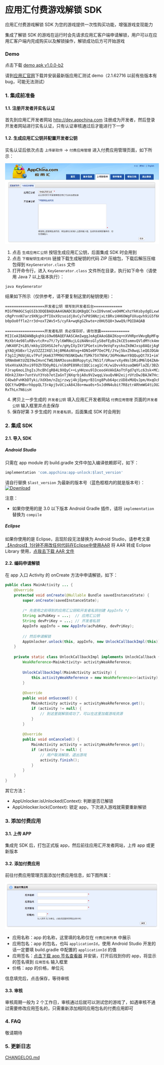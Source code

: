 # 应用汇付费游戏解锁 SDK

应用汇付费游戏解锁 SDK 为您的游戏提供一次性购买功能，增强游戏变现能力

集成了解锁 SDK 的游戏在运行时会先请求应用汇客户端申请解锁，用户可以在应用汇客户端内完成购买以及解锁操作，解锁成功后方可开始游戏

### Demo

点击下载 [demo apk v1.0.0-b2][demo_url]

请到[应用汇官网]下载并安装最新版应用汇测试 demo（2.1.62716 以前有些版本有 bug，可能无法测试）

### 1. 集成前准备

#### 1.1. 注册开发者并实名认证

首先到应用汇开发者网站 http://dev.appchina.com 注册成为开发者，然后登录开发者网站进行实名认证，只有认证审核通过后才能进行下一步

#### 1.2. 生成应用汇公钥并配置开发者公钥
实名认证后依次点击 `上传新软件` -> `付费应用管理` 进入付费应用管理页面，如下所示：

![keys](art/screenshot_keys.jpg)

1. 点击 `生成应用汇公钥` 按钮生成应用汇公钥，后面集成 SDK 时会用到
2. 点击 `下载秘钥生成代码` 链接下载生成秘钥的代码 ZIP 压缩包，下载后解压压缩包得到 `KeyGenerator.class` 文件
3. 打开命令行，进入 `KeyGenerator.class` 文件所在目录，执行如下命令（请使用 Java 7 以上版本执行）：
  ```shell
  java KeyGenerator
  ```
  结果如下所示（仅供参考，请不要复制这里的秘钥使用）：

  ```shell
  ==================开发者公钥 填写到开发者后台=============
  MIGfMA0GCSqGSIb3DQEBAQUAA4GNADCBiQKBgQC7xxID9vnmCveOHMCxhzYkKsbydgELxwU3KQ2g
  cRgPrnnN7arz9XNjpcPfIOxX9zsoidj8vCy7xP8SNNzjxLtBRviHH6OWgFUXuqvh9iG5f669K8ZI
  b0pOo0ffle2rr3d+oxT2Wv5+5/cyFA+wqKgGZkwte+z0HU5Q8+3wwQ9/PQIDAQAB

  ==================开发者私钥 务必保存好，请勿泄露=============
  MIICeAIBADANBgkqhkiG9w0BAQEFAASCAmIwggJeAgEAAoGBAIKoq+nXVHRpnVWvgBpMFqo6CKDM
  MzXbt4e98luRBvvtcR+u7Y/7yl6WRNujLGiN4NnsGlyS8eFEyBs2kCE5smmvQVldMYck4mnEPAzP
  /WK40FZ+LB5/mkby1DSHSGJefv/gHyIXyIkY1PGetxiHv9eVqFxyskoZk0WJxsp8AQzjAgMBAAEC
  gYAQjKbBxrl2yU3ZZZJXQl34j8M6AsNVxg+4DNIe0P7OeCPE/JYwj5bxZh0wqLleQOJDGAm6wg4L
  F3g1IjMdUj6Lv7PofjKm637PM9GYNSNKQwAcfSMk75V7NhK/36PHxWwnY8QQupQt7X1+imTKvHdv
  SRNm8mKtUZQ39wIHvnCTWQJBAM3osmsB8RopytyL7NS1f/URuwrvXy4NslDRidM6lQ4ZAA4VjrAQ
  V6xHVaXA3hxi9TOZhTDOyRQi/nl0dPE89RcCQQCicag1CrK/wiDvvk9zuaQW6FlaZE/3BZoLJN6g
  FJrap6moLIhgIsJhcBhCgRB4L9XQyC++LyHHzeu9lDceod4VAkEAoTtFgd7qYLc63sk+MCzSvh4d
  HOnk2JXm+7untVuY3Yob7etZaGnTjNXqrbjA8u9V2wqqLVauQvNH2eijrUYzDwJBAJW7HciGa+zF
  C4bwbFvHKbDTyki/XdXbm/nZqjrzwyj4kjEpmyrB31ng8Pub64pczUD8xMUQvJpm/HxqOcRKf2EC
  QQCtYwQMBxrhbppQL73rApj5vUCixA84J8o+mwa0s+5vJdHN4ubit7R8ztrARhmWG4tLOUZHEo2u
  RxThLn7N6isH
  ```
4. 拷贝上一步生成的 `开发者公钥` 填入应用汇开发者网站 `付费应用管理` 页面的`开发者公钥` 输入框里并点击保存
5. 保存好第 3 步生成的 `开发者私钥`，后面集成 SDK 时会用到

### 2. 集成 SDK

#### 2.1. 导入 SDK

##### Android Studio
只需在 app module 的 build.gradle 文件中加入编译依赖即可，如下：

```groovy
implementation 'com.appchina:app-unlock:$last_version'
```

请自行替换 `$last_version` 为最新的版本号（蓝色框框内的就是版本号）： [ ![Download][download_badge_icon]][download_page]

注意：
* 如果你使用的是 3.0 以下版本 Android Gradle 插件，请将 `implementation` 替换为 `compile`

##### Eclipse

如果你使用的是 Eclipse，且现阶段无法替换为 Android Studio，请参考文章 [【Android】1分钟不用改任何代码在Eclipse中使用AAR][aar_to_library_url] 将 AAR 转成 Eclipse Library 使用，[点我去下载 AAR 文件][download_page]

#### 2.2. 编码申请解锁

在 app 入口 Activity 的 onCreate 方法中申请解锁，如下：

```java
public class MainActivity ... {
    @Override
    protected void onCreate(@Nullable Bundle savedInstanceState) {
        super.onCreate(savedInstanceState);

        /* 先使用之前得到的应用汇公钥和开发者私钥创建 AppInfo */
        String acPubKey = ...;  // 应用汇公钥
        String devPriKey = ...; // 开发者私钥
        AppInfo appInfo = new AppInfo(acPubKey, devPriKey);

        // 然后申请解锁
        AppUnlocker.unlock(this, appInfo, new UnlockCallbackImpl(this));
    }

    private static class UnlockCallbackImpl implements UnlockCallback {
        WeakReference<MainActivity> activityWeakReference;

        UnlockCallbackImpl(MainActivity activity) {
            this.activityWeakReference = new WeakReference<>(activity);
        }

        @Override
        public void onSucceed() {
            MainActivity activity = activityWeakReference.get();
            if (activity != null) {
                // 到这里就解锁成功了，可以在这里加载游戏资源
            }
        }

        @Override
        public void onCanceled() {
            MainActivity activity = activityWeakReference.get();
            if (activity != null) {
                // 用户取消解锁，退出游戏
                activity.finish();
            }
        }
    }
}
```

其它方法：
* AppUnlocker.isUnlocked(Context): 判断是否已解锁
* AppUnlocker.lock(Context): 锁定 app，下次进入游戏就需要重新解锁

### 3. 添加付费应用

#### 3.1. 上传 APP

集成完 SDK 后，打包正式版 app，然后前往应用汇开发者网站，上传 app 或更新版本

#### 3.2. 添加付费应用

前往付费应用管理页面添加付费应用信息，如下图所属：

![pay](art/screenshot_pay.png)

* 应用名称：app 的名称，这里填的名称仅在 `付费应用列表` 中展示
* 应用包名：app 的包名，也叫 `applicationId`，使用 Android Studio 开发的话一定要填 build.gradle 中配置的 `applicationId` 的值
* 应用签名：[点击下载 app 签名查看器][view_sign_app_dl_url] 并安装，打开后找到你的 app，将显示的签名填到 `应用签名` 输入框里
* 价格：app 的价格，单位元

信息填完后，点击保存，等待审核

#### 3.3. 审核

审核周期一般为 2 个工作日，审核通过后就可以测试您的游戏了，如遇审核不通过需要修改应用签名的，只需重新添加相同应用包名的付费应用即可

### 4. FAQ

敬请期待

### 5. 更新日志

[CHANGELOG.md]

[download_badge_icon]: https://api.bintray.com/packages/ac-android/maven/app-unlock/images/download.svg
[download_page]: https://bintray.com/ac-android/maven/app-unlock/_latestVersion
[aar_to_library_url]: http://www.jianshu.com/p/ccf306e08d5b
[view_sign_app_dl_url]: https://github.com/ac-android/app-unlock-sdk/raw/master/art/app_sign_viewer.apk
[demo_url]: https://github.com/ac-android/app-unlock-sdk/raw/master/app-unlock-sample-release-1.0.0-b2.apk
[应用汇官网]: http://www.appchina.com/
[CHANGELOG.md]: CHANGELOG.md
